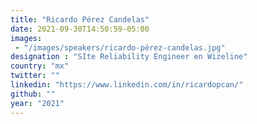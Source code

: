 ```yaml
---
title: "Ricardo Pérez Candelas"
date: 2021-09-30T14:50:59-05:00
images:
 - "/images/speakers/ricardo-pérez-candelas.jpg"
designation : "SIte Reliability Engineer en Wizeline"
country: "mx"
twitter: ""
linkedin: "https://www.linkedin.com/in/ricardopcan/"
github: ""
year: "2021"
---
```


